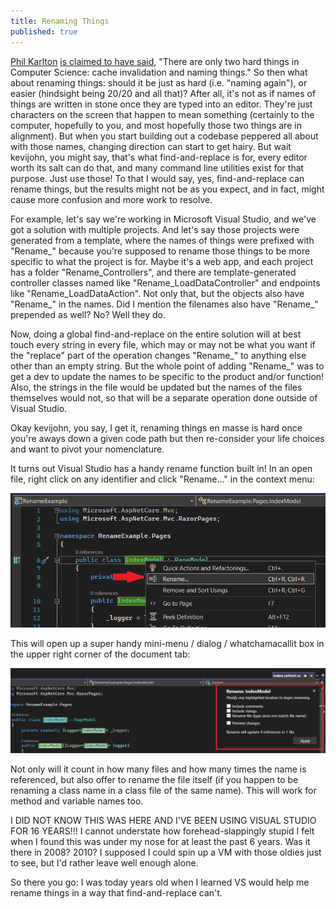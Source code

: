 ```yaml
---
title: Renaming Things
published: true
---
```


[Phil Karlton](https://www.karlton.org/karlton/) [is claimed to have said](https://www.karlton.org/2017/12/naming-things-hard/), "There are only two hard things in Computer Science: cache invalidation and naming things."  So then what about renaming things: should it be just as hard (i.e. "naming again"), or easier (hindsight being 20/20 and all that)?  After all, it's not as if names of things are written in stone once they are typed into an editor.  They're just characters on the screen that happen to mean something (certainly to the computer, hopefully to you, and most hopefully those two things are in alignment).  But when you start building out a codebase peppered all about with those names, changing direction can start to get hairy.  But wait kevijohn, you might say, that's what find-and-replace is for, every editor worth its salt can do that, and many command line utilities exist for that purpose.  Just use those!  To that I would say, yes, find-and-replace can rename things, but the results might not be as you expect, and in fact, might cause more confusion and more work to resolve.

For example, let's say we're working in Microsoft Visual Studio, and we've got a solution with multiple projects.  And let's say those projects were generated from a template, where the names of things were prefixed with "Rename_" because you're supposed to rename those things to be more specific to what the project is for.  Maybe it's a web app, and each project has a folder "Rename_Controllers", and there are template-generated controller classes named like "Rename_LoadDataController" and endpoints like "Rename_LoadDataAction".  Not only that, but the objects also have "Rename_" in the names.  Did I mention the filenames also have "Rename_" prepended as well?  No?  Well they do. 

Now, doing a global find-and-replace on the entire solution will at best touch every string in every file, which may or may not be what you want if the "replace" part of the operation changes "Rename_" to anything else other than an empty string.  But the whole point of adding "Rename_" was to get a dev to update the names to be specific to the product and/or function!  Also, the strings in the file would be updated but the names of the files themselves would not, so that will be a separate operation done outside of Visual Studio.

Okay kevijohn, you say, I get it, renaming things en masse is hard once you're aways down a given code path but then re-consider your life choices and want to pivot your nomenclature.  

It turns out Visual Studio has a handy rename function built in!  In an open file, right click on any identifier and click "Rename..." in the context menu:

![vs-rename-context](/img/renaming-things/vs-rename-context.png)

This will open up a super handy mini-menu / dialog / whatchamacallit box in the upper right corner of the document tab:

![vs-rename-options](/img/renaming-things/vs-rename-options.png)

Not only will it count in how many files and how many times the name is referenced, but also offer to rename the file itself (if you happen to be renaming a class name in a class file of the same name).  This will work for method and variable names too.

I DID NOT KNOW THIS WAS HERE AND I'VE BEEN USING VISUAL STUDIO FOR 16 YEARS!!!  I cannot understate how forehead-slappingly stupid I felt when I found this was under my nose for at least the past 6 years.  Was it there in 2008?  2010?  I supposed I could spin up a VM with those oldies just to see, but I'd rather leave well enough alone.

So there you go: I was today years old when I learned VS would help me rename things in a way that find-and-replace can't.